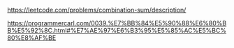 https://leetcode.com/problems/combination-sum/description/

https://programmercarl.com/0039.%E7%BB%84%E5%90%88%E6%80%BB%E5%92%8C.html#%E7%AE%97%E6%B3%95%E5%85%AC%E5%BC%80%E8%AF%BE

